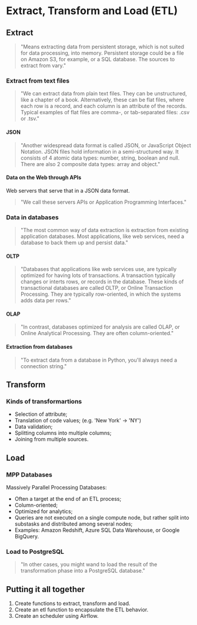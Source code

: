 # Extract, Transform and Load (ETL)

## Extract

> "Means extracting data from persistent storage, which is not suited for data processing, into memory. Persistent storage could be a file on Amazon S3, for example, or a SQL database. The sources to extract from vary."

### Extract from text files

> "We can extract data from plain text files. They can be unstructured, like a chapter of a book. Alternatively, these can be flat files, where each row is a record, and each column is an attribute of the records. Typical examples of flat files are comma-, or tab-separated files: .csv or .tsv."

#### JSON

> "Another widespread data format is called JSON, or JavaScript Object Notation. JSON files hold information in a semi-structured way. It consists of 4 atomic data types: number, string, boolean and null. There are also 2 composite data types: array and object."

#### Data on the Web through APIs

Web servers that serve that in a JSON data format.

> "We call these servers APIs or Application Programming Interfaces."

### Data in databases

> "The most common way of data extraction is extraction from existing application databases. Most applications, like web services, need a database to back them up and persist data."

#### OLTP

> "Databases that applications like web services use, are typically optimized for having lots of transactions. A transaction typically changes or interts rows, or records in the database. These kinds of transactional databases are called OLTP, or Online Transaction Processing. They are typically row-oriented, in which the systems adds data per rows."

#### OLAP

> "In contrast, databases optimized for analysis are called OLAP, or Online Analytical Processing. They are often column-oriented."

#### Extraction from databases

> "To extract data from a database in Python, you'll always need a connection string."

## Transform

### Kinds of transformartions

- Selection of attribute;
- Translation of code values; (e.g. 'New York' -> 'NY')
- Data validation;
- Splitting columns into multiple columns;
- Joining from multiple sources.

## Load

### MPP Databases

Massively Parallel Processing Databases:

- Often a target at the end of an ETL process;
- Column-oriented;
- Optimized for analytics;
- Queries are not executed on a single compute node, but rather split into substasks and distributed among several nodes;
- Examples: Amazon Redshift, Azure SQL Data Warehouse, or Google BigQuery.

### Load to PostgreSQL

> "In other cases, you might wand to load the result of the transformation phase into a PostgreSQL database."

## Putting it all together

1. Create functions to extract, transform and load.
2. Create an etl function to encapsulate the ETL behavior.
3. Create an scheduler using Airflow.
